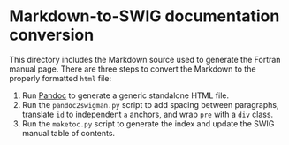 # Markdown-to-SWIG documentation conversion

This directory includes the Markdown source used to generate the Fortran
manual page. There are three steps to convert the Markdown to the properly
formatted `html` file:
1. Run [Pandoc](https://pandoc.org) to generate a generic standalone HTML file.
2. Run the `pandoc2swigman.py` script to add spacing between paragraphs,
   translate `id` to independent `a` anchors, and wrap `pre` with a `div`
   class.
3. Run the `maketoc.py` script to generate the index and update the SWIG manual
   table of contents.
